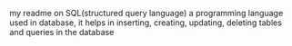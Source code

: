 my readme on SQL(structured query language) a programming language used in database, it helps in inserting, creating, updating, deleting tables and queries in the database
